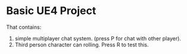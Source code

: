 # Basic UE4 Project
That contains:
1) simple multiplayer chat system. (press P for chat with other player).
2) Third person character can rolling. Press R to test this.
